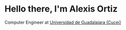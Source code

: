 <h1>Hello there, I'm Alexis Ortiz </h1>
<p>Computer Engineer at <a href='http://www.cucei.udg.mx/' rel="noopener" target="_blank" >Universidad de Guadalajara (Cucei)</a> </p>


